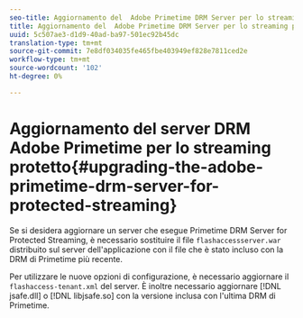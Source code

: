 ```yaml
---
seo-title: Aggiornamento del  Adobe Primetime DRM Server per lo streaming protetto
title: Aggiornamento del  Adobe Primetime DRM Server per lo streaming protetto
uuid: 5c507ae3-d1d9-40ad-ba97-501ec92b45dc
translation-type: tm+mt
source-git-commit: 7e8df034035fe465fbe403949ef828e7811ced2e
workflow-type: tm+mt
source-wordcount: '102'
ht-degree: 0%

---
```



# Aggiornamento del server DRM  Adobe Primetime per lo streaming protetto{#upgrading-the-adobe-primetime-drm-server-for-protected-streaming}

Se si desidera aggiornare un server che esegue Primetime DRM Server for Protected Streaming, è necessario sostituire il file `flashaccessserver.war` distribuito sul server dell&#39;applicazione con il file che è stato incluso con la DRM di Primetime più recente.

Per utilizzare le nuove opzioni di configurazione, è necessario aggiornare il `flashaccess-tenant.xml` del server. È inoltre necessario aggiornare [!DNL jsafe.dll] o [!DNL libjsafe.so] con la versione inclusa con l&#39;ultima DRM di Primetime.
